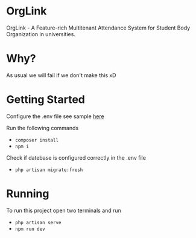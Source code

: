 # OrgLink
OrgLink - A Feature-rich Multitenant Attendance System for Student Body Organization in universities.

# Why?
As usual we will fail if we don't make this xD

# Getting Started

Configure the .env file see sample [here](https://github.com/platformsh-templates/laravel/blob/master/.env.example)

Run the following commands

-   `composer install`
-   `npm i`

Check if datebase is configured correctly in the .env file

-   `php artisan migrate:fresh`

# Running

To run this project open two terminals and run

-   `php artisan serve`
-   `npm run dev`
